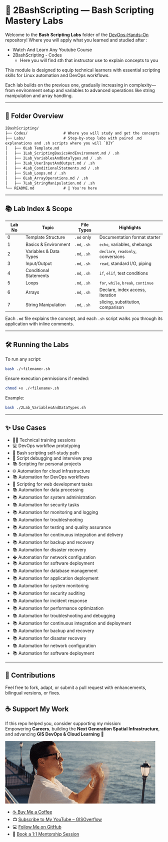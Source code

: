 
# 🧠 2BashScripting — Bash Scripting Mastery Labs

Welcome to the **Bash Scripting Labs** folder of the [DevOps-Hands-On](https://github.com/AhmedAlhusaini/DevOps-Hands-On) repository! 
Where you will apply what you learned and studied after :
- Watch And Learn Any Youtube Course 
- 2BashScripting - Codes 
  - Here you will find sth that instructor use to explain concepts to you 

This module is designed to equip technical learners with essential scripting skills for Linux automation and DevOps workflows.

Each lab builds on the previous one, gradually increasing in complexity—from environment setup and variables to advanced operations like string manipulation and array handling.

---

## 📁 Folder Overview

```
2BashScripting/
├── Codes/                # Where you will study and get the concepts 
├── Labs/                 # Step-by-step labs with paired .md explanations and .sh scripts where you will `DIY`
│   ├── 0Lab Template.md
│   ├── 1Lab_ScriptingBasicsAndEnvironment.md / .sh
│   ├── 2Lab_VariablesAndDataTypes.md / .sh
│   ├── 3Lab_UserInputAndOutput.md / .sh
│   ├── 4Lab_ConditionalStatments.md / .sh
│   ├── 5Lab_Loops.md / .sh
│   ├── 6Lab_ArrayOperations.md / .sh
│   ├── 7Lab_StringManipulation.md / .sh
└── README.md             # 📍 You're here
```

---

## 📚 Lab Index & Scope

| Lab No | Topic                      | File Types        | Highlights                             |
|--------|----------------------------|-------------------|----------------------------------------|
| 0      | Template Structure         | `.md` only        | Documentation format starter           |
| 1      | Basics & Environment       | `.md`, `.sh`      | `echo`, variables, shebangs            |
| 2      | Variables & Data Types     | `.md`, `.sh`      | `declare`, `readonly`, conversions     |
| 3      | Input/Output               | `.md`, `.sh`      | `read`, standard I/O, piping           |
| 4      | Conditional Statements     | `.md`, `.sh`      | `if`, `elif`, test conditions          |
| 5      | Loops                      | `.md`, `.sh`      | `for`, `while`, `break`, `continue`    |
| 6      | Arrays                     | `.md`, `.sh`      | Declare, index access, iteration       |
| 7      | String Manipulation        | `.md`, `.sh`      | slicing, substitution, comparison      |

Each `.md` file explains the concept, and each `.sh` script walks you through its application with inline comments.

---

## 🛠️ Running the Labs

To run any script:

```bash
bash ./<filename>.sh
```

Ensure execution permissions if needed:

```bash
chmod +x ./<filename>.sh
```

Example:

```bash
bash ./2Lab_VariablesAndDataTypes.sh
```

---

## ✨ Use Cases

- 👨‍🏫 Technical training sessions
- 💻 DevOps workflow prototyping
- 📖 Bash scripting self-study path
- 🧩 Script debugging and interview prep
- 📚 Scripting for personal projects
- 🌐 Automation for cloud infrastructure
- 📚 Automation for DevOps workflows
- 🎨 Scripting for web development tasks
- 📚 Automation for data processing
- 📚 Automation for system administration
- 📚 Automation for security tasks
- 📚 Automation for monitoring and logging
- 📚 Automation for troubleshooting
- 📚 Automation for testing and quality assurance
- 📚 Automation for continuous integration and delivery
- 📚 Automation for backup and recovery
- 📚 Automation for disaster recovery
- �️ Automation for network configuration
- 📚 Automation for software deployment
- 📚 Automation for database management
- 📚 Automation for application deployment
- 📚 Automation for system monitoring
- 📚 Automation for security auditing
- 📚 Automation for incident response
- 📚 Automation for performance optimization
- 📚 Automation for troubleshooting and debugging
- 📚 Automation for continuous integration and deployment
- 📚 Automation for backup and recovery
- 📚 Automation for disaster recovery
- 📚 Automation for network configuration
- 📚 Automation for software deployment
---

## 🤝 Contributions

Feel free to fork, adapt, or submit a pull request with enhancements, bilingual versions, or fixes.

## ☕ Support My Work

If this repo helped you, consider supporting my mission:  
Empowering **Careers**, building the **Next Generation Spatial Infrastructure**, and advancing **GIS DevOps & Cloud Learning** 🚀

![Buy Me A Coffee](../../Assets/buyme.gif)

- [☕ Buy Me a Coffee](https://buymeacoffee.com/ahmedalhusainy)  
- 📺 [Subscribe to My YouTube – GISOverflow](https://www.youtube.com/@GISOverflow)  
- 💻 [Follow Me on GitHub](https://github.com/AhmedAlhusaini)  
- 📅 [Book a 1:1 Mentorship Session](https://tidycal.com/ahmedtarekalhusainy)